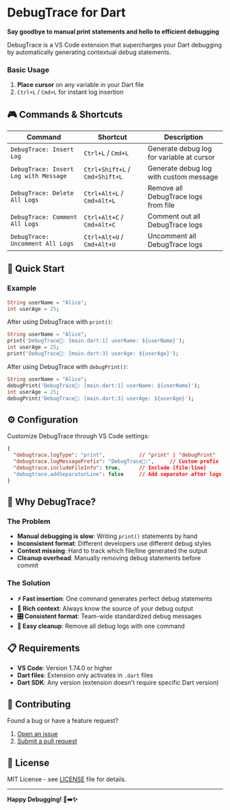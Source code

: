 # DebugTrace for Dart

**Say goodbye to manual print statements and hello to efficient debugging**

DebugTrace is a VS Code extension that supercharges your Dart debugging by automatically generating contextual debug statements.

### Basic Usage
1. **Place cursor** on any variable in your Dart file
2. `Ctrl+L` / `Cmd+L` for instant log insertion

## 🎮 Commands & Shortcuts

| Command | Shortcut | Description |
|---------|----------|-------------|
| `DebugTrace: Insert Log` | `Ctrl+L` / `Cmd+L` | Generate debug log for variable at cursor |
| `DebugTrace: Insert Log with Message` | `Ctrl+Shift+L` / `Cmd+Shift+L` | Generate debug log with custom message |
| `DebugTrace: Delete All Logs` | `Ctrl+Alt+L` / `Cmd+Alt+L` | Remove all DebugTrace logs from file |
| `DebugTrace: Comment All Logs` | `Ctrl+Alt+C` / `Cmd+Alt+C` | Comment out all DebugTrace logs |
| `DebugTrace: Uncomment All Logs` | `Ctrl+Alt+U` / `Cmd+Alt+U` | Uncomment all DebugTrace logs |

## 🎯 Quick Start

### Example
```dart
String userName = "Alice";
int userAge = 25;
```

After using DebugTrace with `print()`:
```dart
String userName = "Alice";
print('DebugTrace🔎: [main.dart:1] userName: ${userName}');
int userAge = 25;
print('DebugTrace🔎: [main.dart:3] userAge: ${userAge}');
```

After using DebugTrace with `debugPrint()`:
```dart
String userName = "Alice";
debugPrint('DebugTrace🔎: [main.dart:1] userName: ${userName}');
int userAge = 25;
debugPrint('DebugTrace🔎: [main.dart:3] userAge: ${userAge}');
```

## ⚙️ Configuration

Customize DebugTrace through VS Code settings:

```json
{
  "debugtrace.logType": "print",           // "print" | "debugPrint"
  "debugtrace.logMessagePrefix": "DebugTrace🔎:",     // Custom prefix
  "debugtrace.includeFileInfo": true,      // Include [file:line]
  "debugtrace.addSeparatorLine": false     // Add separator after logs
}
```

## 🎨 Why DebugTrace?

### The Problem
- **Manual debugging is slow**: Writing `print()` statements by hand
- **Inconsistent format**: Different developers use different debug styles  
- **Context missing**: Hard to track which file/line generated the output
- **Cleanup overhead**: Manually removing debug statements before commit

### The Solution
- **⚡ Fast insertion**: One command generates perfect debug statements
- **📍 Rich context**: Always know the source of your debug output
- **🎛️ Consistent format**: Team-wide standardized debug messages
- **🧹 Easy cleanup**: Remove all debug logs with one command

## 📋 Requirements

- **VS Code**: Version 1.74.0 or higher
- **Dart files**: Extension only activates in `.dart` files
- **Dart SDK**: Any version (extension doesn't require specific Dart version)

## 🤝 Contributing

Found a bug or have a feature request? 

1. [Open an issue](https://github.com/commentedcodex/debugtrace/issues)
2. [Submit a pull request](https://github.com/commentedcodex/debugtrace/pulls)

## 📄 License

MIT License - see [LICENSE](LICENSE) file for details.

---

**Happy Debugging! 🐛➡️✨**
